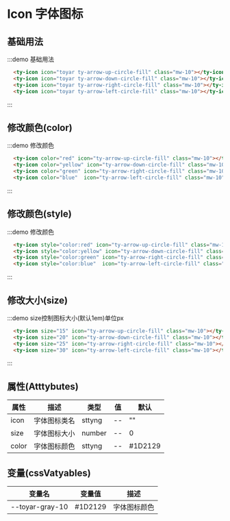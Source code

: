 # Icon 字体图标

## 基础用法
:::demo  基础用法
```html
  <ty-icon icon="toyar ty-arrow-up-circle-fill" class="mw-10"></ty-icon>
  <ty-icon icon="toyar ty-arrow-down-circle-fill" class="mw-10"></ty-icon>
  <ty-icon icon="toyar ty-arrow-right-circle-fill" class="mw-10"></ty-icon>
  <ty-icon icon="toyar ty-arrow-left-circle-fill" class="mw-10"></ty-icon>

```
:::

## 修改颜色(color)
:::demo  修改颜色
```html
  <ty-icon color="red" icon="ty-arrow-up-circle-fill" class="mw-10"></ty-icon>
  <ty-icon color="yellow" icon="ty-arrow-down-circle-fill" class="mw-10"></ty-icon>
  <ty-icon color="green" icon="ty-arrow-right-circle-fill" class="mw-10"></ty-icon>
  <ty-icon color="blue"  icon="ty-arrow-left-circle-fill" class="mw-10"></ty-icon>

```
:::

## 修改颜色(style)
:::demo  修改颜色
```html
  <ty-icon style="color:red" icon="ty-arrow-up-circle-fill" class="mw-10"></ty-icon>
  <ty-icon style="color:yellow" icon="ty-arrow-down-circle-fill" class="mw-10"></ty-icon>
  <ty-icon style="color:green" icon="ty-arrow-right-circle-fill" class="mw-10"></ty-icon>
  <ty-icon style="color:blue"  icon="ty-arrow-left-circle-fill" class="mw-10"></ty-icon>
```
:::

## 修改大小(size)
:::demo  size控制图标大小(默认1em)单位px
```html
  <ty-icon size="15" icon="ty-arrow-up-circle-fill" class="mw-10"></ty-icon>
  <ty-icon size="20" icon="ty-arrow-down-circle-fill" class="mw-10"></ty-icon>
  <ty-icon size="25" icon="ty-arrow-right-circle-fill" class="mw-10"></ty-icon>
  <ty-icon size="30" icon="ty-arrow-left-circle-fill" class="mw-10"></ty-icon>
```
:::



## 属性(Atttybutes)

<div class="listTb">

| 属性      | 描述    | 类型      | 值       | 默认   |
|----- |----- |----- |----- |-----  |
| icon  | 字体图标类名 | sttyng | -- | ""
| size  | 字体图标大小 | number | -- | 0
| color  | 字体图标颜色 | sttyng | -- | #1D2129

</div>

## 变量(cssVatyables)

<div class="cssVar">

| 变量名      | 变量值    | 描述 |
|----- |----- |----- |
| --toyar-gray-10 | #1D2129 | 字体图标颜色 |

</div>


